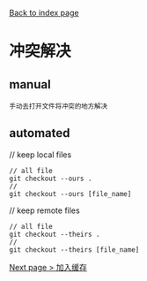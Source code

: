 
[Back to index page](README.md)  

# 冲突解决

## manual
    手动去打开文件将冲突的地方解决

## automated

// keep local files  

    // all file
    git checkout --ours .
    // 
    git checkout --ours [file_name]

// keep remote files

    // all file
    git checkout --theirs .
    //
    git checkout --theirs [file_name]

[Next page > 加入缓存](stash.md)
